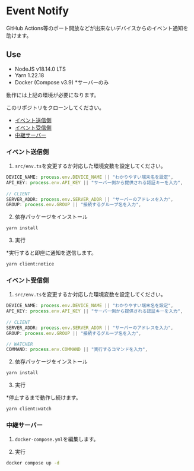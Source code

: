 # Event Notify

GitHub Actions等のポート開放などが出来ないデバイスからのイベント通知を助けます。

## Use

- NodeJS v18.14.0 LTS
- Yarn 1.22.18
- Docker (Compose v3.9) *サーバーのみ

動作には上記の環境が必要になります。

このリポジトリをクローンしてください。

- [イベント送信側](#イベント送信側)
- [イベント受信側](#イベント受信側)
- [中継サーバー](#中継サーバー)

### イベント送信側

1. `src/env.ts`を変更するか対応した環境変数を設定してください。

```ts
DEVICE_NAME: process.env.DEVICE_NAME || "わかりやすい端末名を設定",
API_KEY: process.env.API_KEY || "サーバー側から提供される認証キーを入力",
    
// CLIENT
SERVER_ADDR: process.env.SERVER_ADDR || "サーバーのアドレスを入力",
GROUP: process.env.GROUP || "接続するグループ名を入力",
```

2. 依存パッケージをインストール

```bash
yarn install
```

3. 実行

*実行すると即座に通知を送信します。

```bash
yarn client:notice
```

### イベント受信側

1. `src/env.ts`を変更するか対応した環境変数を設定してください。

```ts
DEVICE_NAME: process.env.DEVICE_NAME || "わかりやすい端末名を設定",
API_KEY: process.env.API_KEY || "サーバー側から提供される認証キーを入力",
    
// CLIENT
SERVER_ADDR: process.env.SERVER_ADDR || "サーバーのアドレスを入力",
GROUP: process.env.GROUP || "接続するグループ名を入力",

// WATCHER
COMMAND: process.env.COMMAND || "実行するコマンドを入力",
```

2. 依存パッケージをインストール

```bash
yarn install
```

3. 実行

*停止するまで動作し続けます。

```bash
yarn client:watch
```

### 中継サーバー

1. `docker-compose.yml`を編集します。

2. 実行

```bash
docker compose up -d
```